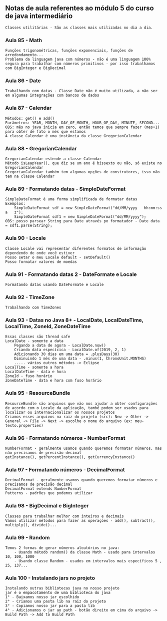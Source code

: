 ## Notas de aula referentes ao módulo 5 do curso de java intermediário
    Classes utilitárias - São as classes mais utilizadas no dia a dia.

### Aula 85 - Math
    Funções trigonométricas, funções exponenciais, funções de arredondamento...
    Problema da linguagem java com números - não é uma linguagem 100% segura para trabalhar com números primitivos - por isso trabalhamos com BigInteger e BigDecimal

### Aula 86 - Date
    Trabalhando com datas - Classe Date não é muito utilizada, a não ser em algumas integrações com bancos de dados

### Aula 87 - Calendar
    Métodos: get() e add()
    Parâmetros: YEAR, MONTH, DAY_OF_MONTH, HOUR_OF_DAY, MINUTE, SECOND...
    OBS: mês no java inicia em zero, então temos que sempre fazer (mes+1) para obter de fato o mês que estamos
    A classe Calendar é uma instância da classe GregorianCalendar

### Aula 88 - GregorianCalendar
    GregorianCalendar estende a classe Calendar
    Método isLeapYear(), que diz se um ano é bissexto ou não, só existe no GregorianCalendar
    GregorianCalendar também tem algumas opções de construtores, isso não tem na classe Calendar

### Aula 89 - Formatando datas - SimpleDateFormat
    SimpleDateFormat é uma forma simplificada de formatar datas
    Exemplos:
        SimpleDateFormat sdf = new SimpleDateFormat("dd/MM/yyyy   hh:mm:ss   a   z");
        SimpleDateFormat sdf1 = new SimpleDateFormat("dd/MM/yyyy");
    OBS: posso parsear String para Date através po formatador - Date data = sdf1.parse(String);

### Aula 90 - Locale
    Classe Locale vai representar diferentes formatos de informação dependendo de onde você estiver
    Posso setar o meu Locale default - setDefault()
    Posso formatar valores de moedas

### Aula 91 - Formatando datas 2 - DateFormate e Locale
    Formatando datas usando DateFormate e Locale

### Aula 92 - TimeZone
    Trabalhando com TimeZones

### Aula 93 - Datas no Java 8+ - LocalDate, LocalDateTime, LocalTime, ZoneId, ZoneDateTime
    Essas classes são thread safe
    LocalDate - somente a data
        Pegando a data de agora - LocalDate.now()
        Criando data especícica - LocalDate.of(2019, 2, 1)
        Adicionando 30 dias em uma data = .plusDays(30)
        Diminuindo 1 mês de uma data - .minus(1, ChronoUnit.MONTHS)
        ..... vários outros métodos -> Eclipse
    LocalTime - somente a hora
    LocalDateTime - data e hora
    ZoneId - fuso horário
    ZoneDateTime - data e hora com fuso horário

### Aula 95 - ResourceBundle
    ResourceBundle são arquivos que vão nos ajudar a obter configurações de acordo com o Locale da aplicação, també podem ser usados para localizar ou internacionalizar os nossos projetos
    Criamos esses arquivos na raiz do projeto (src): New -> Other -> General -> File -> Next -> escolhe o nome do arquivo (ex: meu-texto.properties)

### Aula 96 - Formatando números - NumberFormat
    NumberFormat - geralmente usamos quando queremos formatar números, mas não precisamos de precisão decimal
    getInstance(), getPercentInstance(), getCurrencyInstance()

### Aula 97 - Formatando números - DecimalFormat
    DecimalFormat - geralmente usamos quando queremos formatar números e precisamos de precisão decimal
    DecimalFormat extends NumberFormat
    Patterns - padrões que podemos utilizar

### Aula 98 - BigDecimal e BigInteger
    Classes para trabalhar melhor com inteiros e decimais
    Vamos utilizar métodos para fazer as operações - add(), subtract(), multiply(), divide()...

### Aula 99 - Random
    Temos 2 formas de gerar números aleatórios no java:
        - Usando método random() da classe Math - usado para intervalos 10, 100, 1000 
        - Usando classe Random - usados em intervalos mais específicos 5 , 25, 137...

### Aula 100 - Instalando jars no projeto
    Instalando outras bibliotecas java no nosso projeto
    jar é o empacotamento de uma biblioteca do java
    1° - Baixamos nosso jar escolhido
    2° - Criamos uma pasta lib na raiz do projeto
    3° - Copiamos nosso jar para a pasta lib
    4° - Adicionamos o jar ao path - botão direito em cima do arquivo -> Build Path -> Add to Build Path